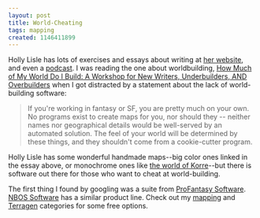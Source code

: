 ```yaml
---
layout: post
title: World-Cheating
tags: mapping
created: 1146411899
---
```

Holly Lisle has lots of exercises and essays about writing at [her website](http://hollylisle.com/), and even a [podcast](http://hollylisle.libsyn.com/rss).  I was reading the one about worldbuilding, [How Much of My World Do I Build:  A Workshop for New Writers, Underbuilders, AND Overbuilders](http://hollylisle.com/fm/Workshops/how-much-do-i-build-workshop.html) when I got distracted by a statement about the lack of world-building software:<!--break-->

> If you're working in fantasy or SF, you are pretty much on your own. No programs exist to create maps for you, nor should they -- neither names nor geographical details would be well-served by an automated solution. The feel of your world will be determined by these things, and they shouldn't come from a cookie-cutter program.

Holly Lisle has some wonderful handmade maps--big color ones linked in the essay above, or monochrome ones like [the world of Korre](http://hollylisle.com/jpg/tonk_korre_map_small.jpg)--but there is software out there for those who want to cheat at world-building.  

The first thing I found by googling was a suite from [ProFantasy Software](http://www.profantasy.com/).  [NBOS Software](http://www.nbos.com/) has a similar product line.  Check out my [mapping](http://www.mcdemarco.net/taxonomy/term/21) and [Terragen](http://www.mcdemarco.net/terragen) categories for some free options.
